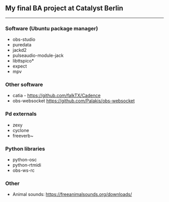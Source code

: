 ## My final BA project at Catalyst Berlin

---
### Software (Ubuntu package manager)
- obs-studio
- puredata
- jackd2
- pulseaudio-module-jack
- libttspico*
- expect
- mpv

### Other software
- catia - https://github.com/falkTX/Cadence
- obs-websocket https://github.com/Palakis/obs-websocket

### Pd externals
- zexy
- cyclone
- freeverb~

### Python libraries
- python-osc
- python-rtmidi
- obs-ws-rc

### Other
- Animal sounds: https://freeanimalsounds.org/downloads/
